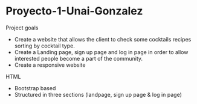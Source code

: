 # Proyecto-1-Unai-Gonzalez

Project goals
- Create a website that allows the client to check some cocktails recipes sorting by cocktail type.
- Create a Landing page, sign up page and log in page in order to allow interested people become a part of the community.
- Create a responsive website


HTML

- Bootstrap based
- Structured in three sections (landpage, sign up page & log in page)
